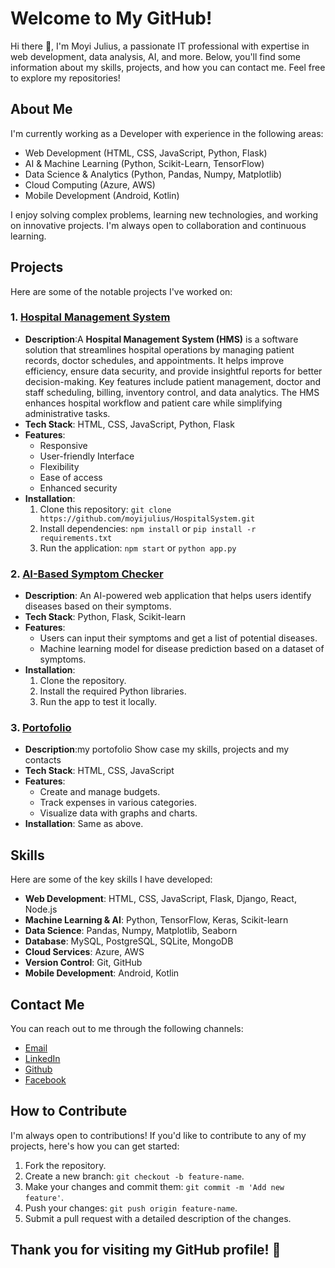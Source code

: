 # Welcome to My GitHub!

Hi there 👋, I'm Moyi Julius, a passionate IT professional with expertise in web development, data analysis, AI, and more. Below, you'll find some information about my skills, projects, and how you can contact me. Feel free to explore my repositories!

## About Me

I'm currently working as a Developer with experience in the following areas:
- Web Development (HTML, CSS, JavaScript, Python, Flask)
- AI & Machine Learning (Python, Scikit-Learn, TensorFlow)
- Data Science & Analytics (Python, Pandas, Numpy, Matplotlib)
- Cloud Computing (Azure, AWS)
- Mobile Development (Android, Kotlin)

I enjoy solving complex problems, learning new technologies, and working on innovative projects. I'm always open to collaboration and continuous learning.

## Projects

Here are some of the notable projects I've worked on:

### 1. [Hospital Management System](https://github.com/moyijulius/HospitalSystem.git)
- **Description**:A **Hospital Management System (HMS)** is a software solution that streamlines hospital operations by managing patient records, doctor schedules, and appointments. It helps improve efficiency, ensure data security, and provide insightful reports for better decision-making. Key features include patient management, doctor and staff scheduling, billing, inventory control, and data analytics. The HMS enhances hospital workflow and patient care while simplifying administrative tasks.
- **Tech Stack**: HTML, CSS, JavaScript, Python, Flask
- **Features**:
  - Responsive
  - User-friendly Interface
  - Flexibility
  - Ease of access
  - Enhanced security
- **Installation**:
  1. Clone this repository: `git clone https://github.com/moyijulius/HospitalSystem.git`
  2. Install dependencies: `npm install` or `pip install -r requirements.txt`
  3. Run the application: `npm start` or `python app.py`

### 2. [AI-Based Symptom Checker](https://github.com/your-username/ai-based-symptom-checker)
- **Description**: An AI-powered web application that helps users identify diseases based on their symptoms.
- **Tech Stack**: Python, Flask, Scikit-learn
- **Features**:
  - Users can input their symptoms and get a list of potential diseases.
  - Machine learning model for disease prediction based on a dataset of symptoms.
- **Installation**:
  1. Clone the repository.
  2. Install the required Python libraries.
  3. Run the app to test it locally.

### 3. [Portofolio](https://github.com/moyijulius/myprofile.git)
- **Description**:my portofolio Show case my skills, projects and my contacts
- **Tech Stack**: HTML, CSS, JavaScript
- **Features**:
  - Create and manage budgets.
  - Track expenses in various categories.
  - Visualize data with graphs and charts.
- **Installation**: Same as above.

## Skills

Here are some of the key skills I have developed:

- **Web Development**: HTML, CSS, JavaScript, Flask, Django, React, Node.js
- **Machine Learning & AI**: Python, TensorFlow, Keras, Scikit-learn
- **Data Science**: Pandas, Numpy, Matplotlib, Seaborn
- **Database**: MySQL, PostgreSQL, SQLite, MongoDB
- **Cloud Services**: Azure, AWS
- **Version Control**: Git, GitHub
- **Mobile Development**: Android, Kotlin

## Contact Me

You can reach out to me through the following channels:

- [Email](moyijulius17@gmail.com)
- [LinkedIn](https://www.linkedin.com/in/julius-moyi-4795772aa?utm_source=share&utm_campaign=share_via&utm_content=profile&utm_medium=android_app)
- [Github](https://github.com/moyijulius)
- [Facebook](https://www.fb.com/l/6lp1kJRRR)

## How to Contribute

I'm always open to contributions! If you'd like to contribute to any of my projects, here's how you can get started:

1. Fork the repository.
2. Create a new branch: `git checkout -b feature-name`.
3. Make your changes and commit them: `git commit -m 'Add new feature'`.
4. Push your changes: `git push origin feature-name`.
5. Submit a pull request with a detailed description of the changes.



## Thank you for visiting my GitHub profile! 🚀

